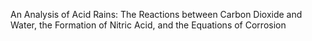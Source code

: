 An Analysis of Acid Rains: The Reactions between Carbon Dioxide and Water, the Formation of Nitric Acid, and the Equations of Corrosion
